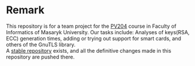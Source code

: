# Remark 
This repository is for a team project for the [PV204](https://is.muni.cz/course/fi/spring2019/PV204) course in Faculty of Informatics of Masaryk University. Our tasks include: Analyses of keys(RSA, ECC) generation times, adding or trying out support for smart cards, and others of the GnuTLS library.  
A [stable repository](https://github.com/OblackatO/GnuTLS) exists, and all the definitive changes made in this repository are pushed there.  
